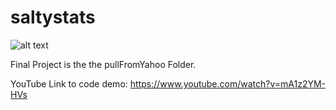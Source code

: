 # saltystats

![alt text](http://cdn.mortonsalt.com/wp-content/uploads/happy-100th-birthday-morton-salt-girl-5-560x400.jpg)

Final Project is the the pullFromYahoo Folder.

YouTube Link to code demo: https://www.youtube.com/watch?v=mA1z2YM-HVs
